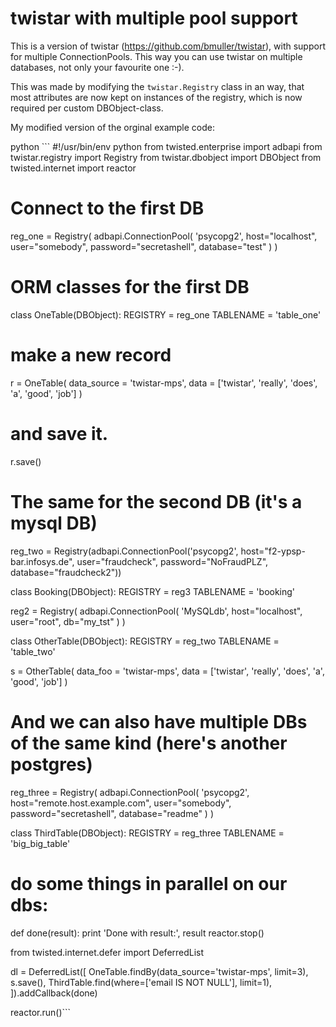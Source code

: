 # twistar with multiple pool support

This is a version of twistar (https://github.com/bmuller/twistar), with support for multiple ConnectionPools.
This way you can use twistar on multiple databases, not only your favourite one :-).

This was made by modifying the `twistar.Registry` class in an way, that most attributes are now kept on instances of the registry, which is now required per custom DBObject-class.

My modified version of the orginal example code:

python ```
#!/usr/bin/env python
from twisted.enterprise import adbapi
from twistar.registry import Registry
from twistar.dbobject import DBObject
from twisted.internet import reactor

# Connect to the first DB
reg_one = Registry(
    adbapi.ConnectionPool(
        'psycopg2',
        host="localhost",
        user="somebody",
        password="secretashell",
        database="test"
    )
)

# ORM classes for the first DB
class OneTable(DBObject):
    REGISTRY = reg_one
    TABLENAME = 'table_one'

# make a new record
r = OneTable(
    data_source = 'twistar-mps',
    data = ['twistar', 'really', 'does', 'a', 'good', 'job']
)

# and save it.
r.save()

# The same for the second DB (it's a mysql DB)

reg_two = Registry(adbapi.ConnectionPool('psycopg2', host="f2-ypsp-bar.infosys.de", user="fraudcheck", password="NoFraudPLZ", database="fraudcheck2"))

class Booking(DBObject):
    REGISTRY = reg3
    TABLENAME = 'booking'


reg2 = Registry(
    adbapi.ConnectionPool(
        'MySQLdb',
        host="localhost",
        user="root",
        db="my_tst"
    )
)

class OtherTable(DBObject):
    REGISTRY = reg_two
    TABLENAME = 'table_two'

s = OtherTable(
    data_foo = 'twistar-mps',
    data = ['twistar', 'really', 'does', 'a', 'good', 'job']
)


# And we can also have multiple DBs of the same kind (here's another postgres)
reg_three = Registry(
    adbapi.ConnectionPool(
        'psycopg2',
        host="remote.host.example.com",
        user="somebody",
        password="secretashell",
        database="readme"
    )
)

class ThirdTable(DBObject):
    REGISTRY = reg_three
    TABLENAME = 'big_big_table'


# do some things in parallel on our dbs:

def done(result):
    print 'Done with result:', result
    reactor.stop()

from twisted.internet.defer import DeferredList

dl = DeferredList([
    OneTable.findBy(data_source='twistar-mps', limit=3),
    s.save(),
    ThirdTable.find(where=['email IS NOT NULL'], limit=1),
]).addCallback(done)

reactor.run()```

